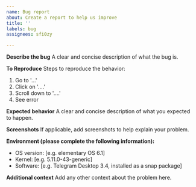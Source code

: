 ```yaml
---
name: Bug report
about: Create a report to help us improve
title: ''
labels: bug
assignees: sfi0zy

---
```


**Describe the bug**
A clear and concise description of what the bug is.

**To Reproduce**
Steps to reproduce the behavior:
1. Go to '...'
2. Click on '....'
3. Scroll down to '....'
4. See error

**Expected behavior**
A clear and concise description of what you expected to happen.

**Screenshots**
If applicable, add screenshots to help explain your problem.

**Environment (please complete the following information):**
 - OS version: [e.g. elementary OS 6.1]
 - Kernel: [e.g. 5.11.0-43-generic]
 - Software: [e.g. Telegram Desktop 3.4, installed as a snap package]

**Additional context**
Add any other context about the problem here.
